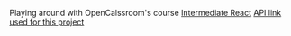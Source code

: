 Playing around with OpenCalssroom's course [Intermediate React](https://openclassrooms.com/fr/courses/7315991-intermediate-react/7572006-get-the-most-out-of-this-course)
[API link used for this project](https://github.com/OpenClassrooms-Student-Center/7150606-API-React-intermediaire.git)
